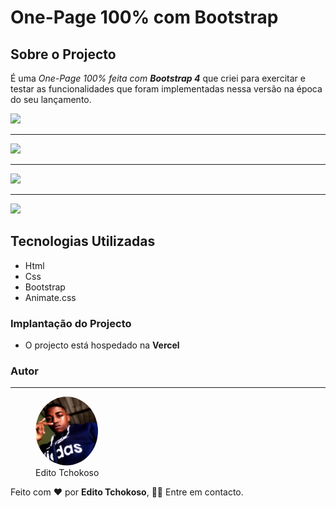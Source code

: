 # One-Page 100% com Bootstrap

## Sobre o Projecto
É uma *One-Page 100% feita com **Bootstrap 4*** que criei para exercitar e testar as funcionalidades que foram implementadas nessa versão na época do seu lançamento.

<img src='./assets/Captura de Ecrã (283).png'>

***

<img src='./assets/Captura de Ecrã (280).png'>

***

<img src='./assets/Captura de Ecrã (281).png'>

***

<img src='./assets/Captura de Ecrã (282).png'>


## Tecnologias Utilizadas
- Html
- Css
- Bootstrap
- Animate.css

### Implantação do Projecto
- O projecto está hospedado na **Vercel**

### Autor
***

<figure>
    <img src='./assets/Editoh13.jpg' style='border-radius: 50%' width='100' height='110'>
    <figcaption>Edito Tchokoso</figcaption>
</figure>

Feito com ❤ por **Edito Tchokoso**, 👋🏽 Entre em contacto.